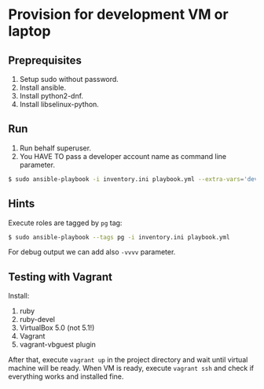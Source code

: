 # Provision for development VM or laptop

## Preprequisites

1. Setup sudo without password.
2. Install ansible.
3. Install python2-dnf.
4. Install libselinux-python.

## Run

1. Run behalf superuser.
2. You HAVE TO pass a developer account name as command line parameter.

```bash
$ sudo ansible-playbook -i inventory.ini playbook.yml --extra-vars='dev_user=johndoe'
```

## Hints

Execute roles are tagged by `pg` tag:

```bash
$ sudo ansible-playbook --tags pg -i inventory.ini playbook.yml
```

For debug output we can add also `-vvvv` parameter.

## Testing with Vagrant

Install:

1. ruby
2. ruby-devel
3. VirtualBox 5.0 (not 5.1!)
4. Vagrant
5. vagrant-vbguest plugin

After that, execute `vagrant up` in the project directory and wait until virtual machine will be ready.
When VM is ready, execute `vagrant ssh` and check if everything works and installed fine.
